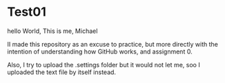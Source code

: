 # Test01
hello World, 
This is me, Michael 

II made this repository as an excuse to practice, but more directly with the intention of understanding how GitHub works, and assignment 0.

Also, I try to upload the .settings folder but it would not let me, soo I uploaded the text file by itself instead.
